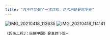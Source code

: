 ```yaml
---
title: "忍不住又做了一次炸鸡，这次用的是鸡里脊"
---
```


![IMG_20210418_113635](https://cdn.jsdelivr.net/gh/petterobam/picture-bucket@main/vs-code/upload/imgs/IMG_20210418_113635.jpg)
![IMG_20210418_114141](https://cdn.jsdelivr.net/gh/petterobam/picture-bucket@main/vs-code/upload/imgs/IMG_20210418_114141.jpg)

```
《超级工程3：纵横中国》是真的下饭~
```